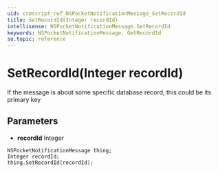 ```yaml
---
uid: crmscript_ref_NSPocketNotificationMessage_SetRecordId
title: SetRecordId(Integer recordId)
intellisense: NSPocketNotificationMessage.SetRecordId
keywords: NSPocketNotificationMessage, GetRecordId
so.topic: reference
---
```


# SetRecordId(Integer recordId)

If the message is about some specific database record, this could be its primary key

## Parameters

* **recordId** Integer

```crmscript
NSPocketNotificationMessage thing;
Integer recordId;
thing.SetRecordId(recordId);
```

